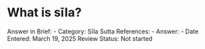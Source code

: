 # What is sīla?

Answer in Brief: -
 Category: Sīla
Sutta References: -
Answer: -
Date Entered: March 19, 2025
Review Status: Not started